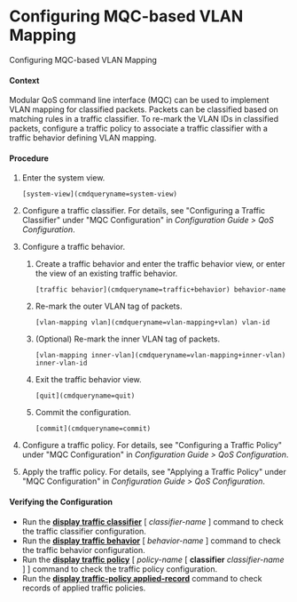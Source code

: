 Configuring MQC-based VLAN Mapping
==================================

Configuring MQC-based VLAN Mapping

#### Context

Modular QoS command line interface (MQC) can be used to implement VLAN mapping for classified packets. Packets can be classified based on matching rules in a traffic classifier. To re-mark the VLAN IDs in classified packets, configure a traffic policy to associate a traffic classifier with a traffic behavior defining VLAN mapping.


#### Procedure

1. Enter the system view.
   
   
   ```
   [system-view](cmdqueryname=system-view)
   ```
2. Configure a traffic classifier. For details, see "Configuring a Traffic Classifier" under "MQC Configuration" in *Configuration Guide > QoS Configuration*.
3. Configure a traffic behavior.
   1. Create a traffic behavior and enter the traffic behavior view, or enter the view of an existing traffic behavior.
      
      
      ```
      [traffic behavior](cmdqueryname=traffic+behavior) behavior-name
      ```
   2. Re-mark the outer VLAN tag of packets.
      
      
      ```
      [vlan-mapping vlan](cmdqueryname=vlan-mapping+vlan) vlan-id
      ```
   3. (Optional) Re-mark the inner VLAN tag of packets.
      
      
      ```
      [vlan-mapping inner-vlan](cmdqueryname=vlan-mapping+inner-vlan) inner-vlan-id
      ```
   4. Exit the traffic behavior view.
      
      
      ```
      [quit](cmdqueryname=quit)
      ```
   5. Commit the configuration.
      
      
      ```
      [commit](cmdqueryname=commit)
      ```
4. Configure a traffic policy. For details, see "Configuring a Traffic Policy" under "MQC Configuration" in *Configuration Guide > QoS Configuration*.
5. Apply the traffic policy. For details, see "Applying a Traffic Policy" under "MQC Configuration" in *Configuration Guide > QoS Configuration*.

#### Verifying the Configuration

* Run the [**display traffic classifier**](cmdqueryname=display+traffic+classifier) [ *classifier-name* ] command to check the traffic classifier configuration.
* Run the [**display traffic behavior**](cmdqueryname=display+traffic+behavior) [ *behavior-name* ] command to check the traffic behavior configuration.
* Run the [**display traffic policy**](cmdqueryname=display+traffic+policy) [ *policy-name* [ **classifier** *classifier-name* ] ] command to check the traffic policy configuration.
* Run the [**display traffic-policy applied-record**](cmdqueryname=display+traffic-policy+applied-record) command to check records of applied traffic policies.